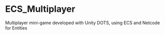 # ECS_Multiplayer
Multiplayer mini-game developed with Unity DOTS, using ECS and Netcode for Entities
